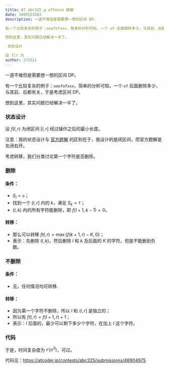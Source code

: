 ```yaml
---
title: AT_abc325_g offence 题解
date: 1698153263
description: 一道不难但是需要想一想的区间 DP。

有一个比较复杂的例子：ooofofxxx，简单的分析可知，一个 of 后面删除多少，与其前、后都有关，于是考虑区间 DP。

想到这里，其实问题已经解决一半了。

 状态设计

设 flr 为
author: 371511
---
```


一道不难但是需要想一想的区间 DP。

有一个比较复杂的例子：`ooofofxxx`，简单的分析可知，一个 `of` 后面删除多少，与其前、后都有关，于是考虑区间 DP。

想到这里，其实问题已经解决一半了。

### 状态设计

设 $f(l,r)$ 为闭区间 $[l,r]$ 经过操作之后的最小长度。

注意：我的状态设计与 [官方题解](https://atcoder.jp/contests/abc325/editorial/7487) 的区别在于，我设计的是闭区间，而官方题解是左闭右开。

考虑转移，我们分类讨论第一个字符是否删除。

### 删除

#### 条件：

- $S_l=\texttt{o}$；
- 找到一个 $(l,r]$ 内的 $k$，满足 $S_k=\texttt{f}$；
- $(l,k)$ 内的所有字符能删除，即 $f(l+1,k-1)=0$。

#### 转移：

- 那么可以转移 $f(l,r)=\max\{f(k+1,r)-K,0\}$；
- 表示：先删除 $(l,k)$，然后删除 $l$ 和 $k$ 及后面的 $K$ 的字符，但是不能删到负数。

### 不删除

#### 条件：

- 无，任何情况均可转移.

#### 转移：

- 因为第一个字符不删除，所以 $l$ 和 $(l,r]$ 是独立的；
- 所以有 $f(l,r)=f(l+1,r)+1$；
- 表示：$l$ 后面的，最少可以剩下多少个字符，在加上 $l$ 这个字符。

### 代码

于是，时间复杂度为 $\mathcal{O}(n^3)$，可过。

代码见：<https://atcoder.jp/contests/abc325/submissions/46904975>

